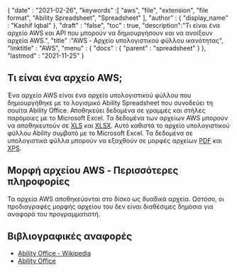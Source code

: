 {
  "date" : "2021-02-26",
  "keywords" :[ "aws", "file", "extension", "file format", "Ability Spreadsheet", "Spreadsheet" ],
  "author" : {
    "display_name" : "Kashif Iqbal"
},
  "draft" : "false",
  "toc" : true,
  "description":"Τι είναι ένα αρχείο AWS και API που μπορούν να δημιουργήσουν και να ανοίξουν αρχεία AWS.",
  "title" :"AWS - Αρχείο υπολογιστικού φύλλου ικανότητας",
  "linktitle" : "AWS",
  "menu" : {
    "docs" : {
      "parent" : "spreadsheet"
}
},
  "lastmod" : "2021-11-25"
}

## Τι είναι ένα αρχείο AWS;

Ένα αρχείο AWS είναι ένα αρχείο υπολογιστικού φύλλου που δημιουργήθηκε με το λογισμικό Ability Spreadsheet που συνοδεύει τη σουίτα Ability Office. Αποθηκεύει δεδομένα σε γραμμές και στήλες παρόμοιες με το Microsoft Excel. Τα δεδομένα των αρχείων AWS μπορούν να αποθηκευτούν σε [XLS](/el/spreadsheet/xls/) και [XLSX](/el/spreadsheet/xlsx/). Αυτό καθιστά το αρχείο υπολογιστικού φύλλου Ability συμβατό με το Microsoft Excel. Τα δεδομένα σε υπολογιστικά φύλλα μπορούν να εξαχθούν σε μορφές αρχείων [PDF](/el/pdf/) και [XPS](/el/page-description-language/xps/).

## Μορφή αρχείου AWS - Περισσότερες πληροφορίες

Τα αρχεία AWS αποθηκεύονται στο δίσκο ως δυαδικά αρχεία. Ωστόσο, οι προδιαγραφές μορφής αρχείου του δεν είναι διαθέσιμες δημόσια για αναφορά του προγραμματιστή.

## Βιβλιογραφικές αναφορές ##

* [Ability Office - Wikipedia](https://en.wikipedia.org/wiki/Ability_Office)
* [Ability Office](https://www.ability.com/en/home/home)

